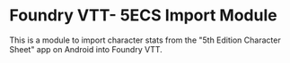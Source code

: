 # Foundry VTT- 5ECS Import Module
This is a module to import character stats from the "5th Edition Character Sheet" app on Android into Foundry VTT.
